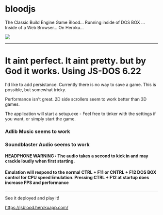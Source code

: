 # bloodjs
The Classic Build Engine Game Blood... Running inside of DOS BOX ... Inside of a Web Browser... On Heroku...


<img src="https://classicreload.com/sites/default/files/msdos_blood.png">
<HR> 

<h1>It aint perfect. It aint pretty. but by God it works. Using JS-DOS 6.22</h1>

I'd like to add persistance. Currently there is no way to save a game. This is possible, but somewhat tricky. 




Performance isn't great. 2D side scrollers seem to work better than 3D games. 

The application will start a setup.exe - Feel free to tinker with the settings if you want, or simply start the game.

<h3>Adlib Music seems to work</h3>
<h3>Soundblaster Audio seems to work</h3>
<h4>HEADPHONE WARNING : The audio takes a second to kick in and may crackle loudly when first starting.</h4> 

<h4>Emulation will respond to the normal CTRL + F11 or CNTRL + F12 DOS BOX control for CPU speed Emulation. Pressing CTRL + F12 at startup does increase FPS and performance</h4>


<HR>

See it deployed and play it!

https://jsblood.herokuapp.com/
